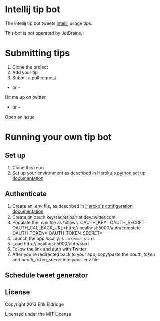 # Intellij tip bot

The intellij tip bot tweets [intellij](http://www.jetbrains.com/idea/) usage tips.

This bot is not operated by JetBrains.

# Submitting tips

1. Clone the project
2. Add your tip
3. Submit a pull request

- or -

Hit me up on twitter

- or -

Open an issue

# Running your own tip bot

## Set up

1. Clone this repo
1. Set up your environment as described in [Heroku's python set up documentation](https://devcenter.heroku.com/articles/python)

## Authenticate

1. Create an _.env_ file, as described in [Heroku's configuration documentation](https://devcenter.heroku.com/articles/config-vars#local-setup)
1. Create an oauth key/secret pair at dev.twitter.com
1. Populate the _.env_ file as follows:
    OAUTH_KEY=<your app key>
    OAUTH_SECRET=<your app secret>
    OAUTH_CALLBACK_URL=http://localhost:5000/auth/complete
    OAUTH_TOKEN=<populated in the steps below>
    OAUTH_TOKEN_SECRET=<populated in the steps below>
1. Launch the app locally: `$ foreman start`
1. Load http://localhost:5000/auth/start
1. Follow the link and auth with Twitter
1. After you're redirected back to your app, copy/paste the _oauth_token_ and _oauth_token_secret_ into your _.env_ file

## Schedule tweet generator

## License

Copyright 2013 Erik Eldridge

Licensed under the MIT License


